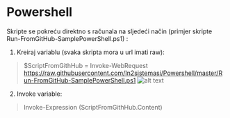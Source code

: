 # Powershell

Skripte se pokreću direktno s računala na sljedeći način (primjer skripte Run-FromGitHub-SamplePowerShell.ps1) :

1. Kreiraj variablu (svaka skripta mora u url imati raw):
> $ScriptFromGithHub = Invoke-WebRequest https://raw.githubusercontent.com/In2sistemasi/Powershell/master/Run-FromGitHub-SamplePowerShell.ps1
![alt text](https://raw.githubusercontent.com/username/projectname/branch/path/to/img.png)

2. Invoke variable:
> Invoke-Expression $($ScriptFromGithHub.Content)
